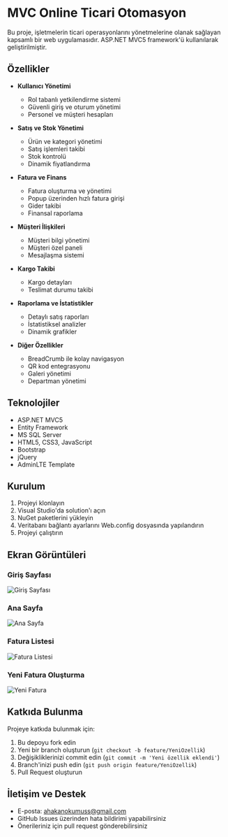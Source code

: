 # MVC Online Ticari Otomasyon

Bu proje, işletmelerin ticari operasyonlarını yönetmelerine olanak sağlayan kapsamlı bir web uygulamasıdır. ASP.NET MVC5 framework'ü kullanılarak geliştirilmiştir.

## Özellikler

- **Kullanıcı Yönetimi**
  - Rol tabanlı yetkilendirme sistemi
  - Güvenli giriş ve oturum yönetimi
  - Personel ve müşteri hesapları

- **Satış ve Stok Yönetimi**
  - Ürün ve kategori yönetimi
  - Satış işlemleri takibi
  - Stok kontrolü
  - Dinamik fiyatlandırma

- **Fatura ve Finans**
  - Fatura oluşturma ve yönetimi
  - Popup üzerinden hızlı fatura girişi
  - Gider takibi
  - Finansal raporlama

- **Müşteri İlişkileri**
  - Müşteri bilgi yönetimi
  - Müşteri özel paneli
  - Mesajlaşma sistemi

- **Kargo Takibi**
  - Kargo detayları
  - Teslimat durumu takibi

- **Raporlama ve İstatistikler**
  - Detaylı satış raporları
  - İstatistiksel analizler
  - Dinamik grafikler

- **Diğer Özellikler**
  - BreadCrumb ile kolay navigasyon
  - QR kod entegrasyonu
  - Galeri yönetimi
  - Departman yönetimi

## Teknolojiler

- ASP.NET MVC5
- Entity Framework
- MS SQL Server
- HTML5, CSS3, JavaScript
- Bootstrap
- jQuery
- AdminLTE Template

## Kurulum

1. Projeyi klonlayın
2. Visual Studio'da solution'ı açın
3. NuGet paketlerini yükleyin
4. Veritabanı bağlantı ayarlarını Web.config dosyasında yapılandırın
5. Projeyi çalıştırın

## Ekran Görüntüleri

### Giriş Sayfası
![Giriş Sayfası](ImagesOfTheProject/login.png)

### Ana Sayfa
![Ana Sayfa](ImagesOfTheProject/home.png)

### Fatura Listesi
![Fatura Listesi](ImagesOfTheProject/invoicesList.png)

### Yeni Fatura Oluşturma
![Yeni Fatura](ImagesOfTheProject/newInvoice.png)

## Katkıda Bulunma

Projeye katkıda bulunmak için:

1. Bu depoyu fork edin
2. Yeni bir branch oluşturun (`git checkout -b feature/YeniOzellik`)
3. Değişikliklerinizi commit edin (`git commit -m 'Yeni özellik eklendi'`)
4. Branch'inizi push edin (`git push origin feature/YeniOzellik`)
5. Pull Request oluşturun

## İletişim ve Destek

- E-posta: ahakanokumuss@gmail.com
- GitHub Issues üzerinden hata bildirimi yapabilirsiniz
- Önerileriniz için pull request gönderebilirsiniz
